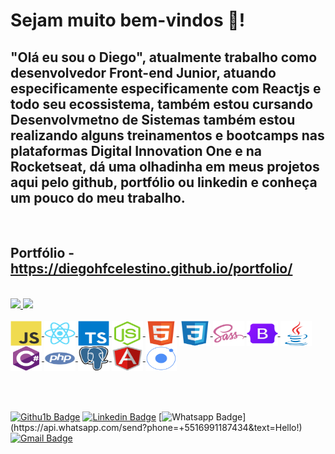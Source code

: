 # Sejam muito bem-vindos 👋!

## "Olá eu sou o Diego", atualmente trabalho como desenvolvedor Front-end Junior, atuando especificamente especificamente com Reactjs e todo seu ecossistema, também estou cursando Desenvolvmetno de Sistemas também estou realizando alguns treinamentos e bootcamps nas plataformas Digital Innovation One e na Rocketseat, dá uma olhadinha em meus projetos aqui pelo github, portfólio ou linkedin e conheça um pouco do meu trabalho.
</br>

## Portfólio - https://diegohfcelestino.github.io/portfolio/

</br>
<div>
  <a href="https://github.com/diegohfcelestino">
  <img height="180em" src="https://github-readme-stats.vercel.app/api?username=diegohfcelestino&show_icons=true&theme=radical&include_all_commits=false&count_private=true"/>
  <img height="180em" src="https://github-readme-stats.vercel.app/api/top-langs/?username=diegohfcelestino&layout=compact&langs_count=11&theme=radical"/>
</div>

  
<div style="display: inline_block"><br>
 
  <img align="center" alt="Diego-javascript" height="40" width="50" src="https://github.com/devicons/devicon/blob/master/icons/javascript/javascript-original.svg">
  <img align="center" alt="Diego-react" height="40" width="50" src="https://github.com/devicons/devicon/blob/master/icons/react/react-original.svg">
  <img align="center" alt="Diego-typescript" height="40" width="50" src="https://github.com/devicons/devicon/blob/master/icons/typescript/typescript-original.svg">
  <img align="center" alt="Diego-nodejs" height="40" width="50" src="https://github.com/devicons/devicon/blob/master/icons/nodejs/nodejs-original.svg">
  <img align="center" alt="Diego-html5" height="40" width="50" src="https://github.com/devicons/devicon/blob/master/icons/html5/html5-original.svg">
  <img align="center" alt="Diego-css" height="40" width="50" src="https://github.com/devicons/devicon/blob/master/icons/css3/css3-original.svg">
  <img align="center" alt="Diego-sass" height="40" width="50" src="https://github.com/devicons/devicon/blob/master/icons/sass/sass-original.svg">
  <img align="center" alt="Diego-bootstrap" height="40" width="50" src="https://github.com/devicons/devicon/blob/master/icons/bootstrap/bootstrap-original.svg">
  <img align="center" alt="Diego-java" height="40" width="50" src="https://github.com/devicons/devicon/blob/master/icons/java/java-original.svg">
  <img align="center" alt="Diego-csharp" height="40" width="50" src="https://github.com/devicons/devicon/blob/master/icons/csharp/csharp-original.svg">
  <img align="center" alt="Diego-php" height="40" width="50" src="https://github.com/devicons/devicon/blob/master/icons/php/php-plain.svg">
  <img align="center" alt="Diego-postgresql" height="40" width="50" src="https://github.com/devicons/devicon/blob/master/icons/postgresql/postgresql-original.svg">
  <img align="center" alt="Diego-angular" height="40" width="50" src="https://github.com/devicons/devicon/blob/master/icons/angularjs/angularjs-original.svg">
  <img align="center" alt="Diego-ionic" height="40" width="50" src="https://github.com/devicons/devicon/blob/master/icons/ionic/ionic-original.svg">
  
  
  
  
  
 
</div>
  
</br>
</br>
</br>



[![Githu1b Badge](https://img.shields.io/badge/-Github-000?style=flat-square&logo=Github&logoColor=white&link=link_do_seu_perfil_no_github)](https://github.com/diegohfcelestino)
[![Linkedin Badge](https://img.shields.io/badge/-LinkedIn-blue?style=flat-square&logo=Linkedin&logoColor=white&link=https://www.linkedin.com/in/diegohfcelestino/)](https://www.linkedin.com/in/diegohfcelestino/)
[![Whatsapp Badge](https://img.shields.io/badge/-Whatsapp-4CA143?style=flat-square&labelColor=4CA143&logo=whatsapp&logoColor=white&link=https://api.whatsapp.com/send?phone=+5516991187434&text=Hello!)](https://api.whatsapp.com/send?phone=+5516991187434&text=Hello!)
[![Gmail Badge](https://img.shields.io/badge/-Gmail-c14438?style=flat-square&logo=Gmail&logoColor=white&link=mailto:diegohfcelestino@gmail.com)](mailto:diegohfcelestino@gmail.com)

  

